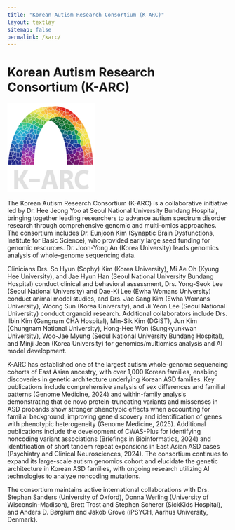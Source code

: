 ```yaml
---
title: "Korean Autism Research Consortium (K-ARC)"
layout: textlay
sitemap: false
permalink: /karc/
---
```



# Korean Autism Research Consortium (K-ARC)

<img src="../images/logopic/logo-K-ARC.png" alt="K-ARC Logo" width="200">

The Korean Autism Research Consortium (K-ARC) is a collaborative initiative led by Dr. Hee Jeong Yoo at Seoul National University Bundang Hospital, bringing together leading researchers to advance autism spectrum disorder research through comprehensive genomic and multi-omics approaches. The consortium includes Dr. Eunjoon Kim (Synaptic Brain Dysfunctions, Institute for Basic Science), who provided early large seed funding for genomic resources. Dr. Joon-Yong An (Korea University) leads genomics analysis of whole-genome sequencing data.

Clinicians Drs. So Hyun (Sophy) Kim (Korea University), Mi Ae Oh (Kyung Hee University), and Jae Hyun Han (Seoul National University Bundang Hospital) conduct clinical and behavioral assessment, Drs. Yong-Seok Lee (Seoul National University) and Dae-Ki Lee (Ewha Womans University) conduct animal model studies, and Drs. Jae Sang Kim (Ewha Womans University), Woong Sun (Korea University), and Ji Yeon Lee (Seoul National University) conduct organoid research. Additional collaborators include Drs. Ilbin Kim (Gangnam CHA Hospital), Min-Sik Kim (DGIST), Jun Kim (Chungnam National University), Hong-Hee Won (Sungkyunkwan University), Woo-Jae Myung (Seoul National University Bundang Hospital), and Minji Jeon (Korea University) for genomics/multiomics analysis and AI model development.

K-ARC has established one of the largest autism whole-genome sequencing cohorts of East Asian ancestry, with over 1,000 Korean families, enabling discoveries in genetic architecture underlying Korean ASD families. Key publications include comprehensive analysis of sex differences and familial patterns (Genome Medicine, 2024) and within-family analysis demonstrating that de novo protein-truncating variants and missenses in ASD probands show stronger phenotypic effects when accounting for familial background, improving gene discovery and identification of genes with phenotypic heterogeneity (Genome Medicine, 2025). Additional publications include the development of CWAS-Plus for identifying noncoding variant associations (Briefings in Bioinformatics, 2024) and identification of short tandem repeat expansions in East Asian ASD cases (Psychiatry and Clinical Neurosciences, 2024). The consortium continues to expand its large-scale autism genomics cohort and elucidate the genetic architecture in Korean ASD families, with ongoing research utilizing AI technologies to analyze noncoding mutations.

The consortium maintains active international collaborations with Drs. Stephan Sanders (University of Oxford), Donna Werling (University of Wisconsin-Madison), Brett Trost and Stephen Scherer (SickKids Hospital), and Anders D. Børglum and Jakob Grove (iPSYCH, Aarhus University, Denmark).